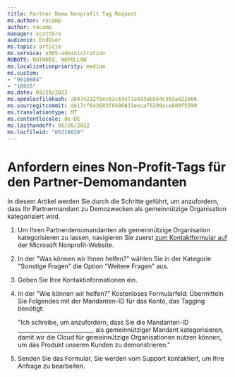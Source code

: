 ```yaml
---
title: Partner Demo Nonprofit Tag Request
ms.author: rocamp
author: rocamp
manager: scottbro
audience: EndUser
ms.topic: article
ms.service: o365-administration
ROBOTS: NOINDEX, NOFOLLOW
ms.localizationpriority: medium
ms.custom:
- "9010604"
- "16915"
ms.date: 03/28/2022
ms.openlocfilehash: 28474222f5ec62c43471a493ab544c303ad22e66
ms.sourcegitcommit: de17cf643683f8406831eecaf6299ace609f5599
ms.translationtype: MT
ms.contentlocale: de-DE
ms.lasthandoff: 05/26/2022
ms.locfileid: "65718028"
---
```

# <a name="request-nonprofit-tag-for-partner-demo-tenant"></a>Anfordern eines Non-Profit-Tags für den Partner-Demomandanten

In diesem Artikel werden Sie durch die Schritte geführt, um anzufordern, dass Ihr Partnermandant zu Demozwecken als gemeinnützige Organisation kategorisiert wird.

1. Um Ihren Partnerdemomandanten als gemeinnützige Organisation kategorisieren zu lassen, navigieren Sie zuerst [zum Kontaktformular auf](https://nonprofit.microsoft.com/en-us/contactus) der Microsoft Nonprofit-Website.
2. In der "Was können wir Ihnen helfen?" wählen Sie in der Kategorie "Sonstige Fragen" die Option "Weitere Fragen" aus.
3. Geben Sie Ihre Kontaktinformationen ein.
4. In der "Wie können wir helfen?" Kostenloses Formularfeld: Übermitteln Sie Folgendes mit der Mandanten-ID für das Konto, das Tagging benötigt:

   "Ich schreibe, um anzufordern, dass Sie die Mandanten-ID ___________________________ als gemeinnütziger Mandant kategorisieren, damit wir die Cloud für gemeinnützige Organisationen nutzen können, um das Produkt unseren Kunden zu demonstrieren."

5. Senden Sie das Formular, Sie werden vom Support kontaktiert, um Ihre Anfrage zu bearbeiten.
